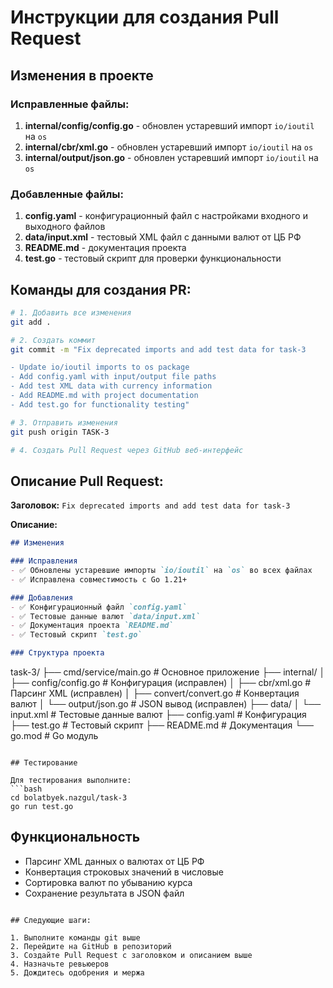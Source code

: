 # Инструкции для создания Pull Request

## Изменения в проекте

### Исправленные файлы:
1. **internal/config/config.go** - обновлен устаревший импорт `io/ioutil` на `os`
2. **internal/cbr/xml.go** - обновлен устаревший импорт `io/ioutil` на `os`
3. **internal/output/json.go** - обновлен устаревший импорт `io/ioutil` на `os`

### Добавленные файлы:
1. **config.yaml** - конфигурационный файл с настройками входного и выходного файлов
2. **data/input.xml** - тестовый XML файл с данными валют от ЦБ РФ
3. **README.md** - документация проекта
4. **test.go** - тестовый скрипт для проверки функциональности

## Команды для создания PR:

```bash
# 1. Добавить все изменения
git add .

# 2. Создать коммит
git commit -m "Fix deprecated imports and add test data for task-3

- Update io/ioutil imports to os package
- Add config.yaml with input/output file paths
- Add test XML data with currency information
- Add README.md with project documentation
- Add test.go for functionality testing"

# 3. Отправить изменения
git push origin TASK-3

# 4. Создать Pull Request через GitHub веб-интерфейс
```

## Описание Pull Request:

**Заголовок:** `Fix deprecated imports and add test data for task-3`

**Описание:**
```markdown
## Изменения

### Исправления
- ✅ Обновлены устаревшие импорты `io/ioutil` на `os` во всех файлах
- ✅ Исправлена совместимость с Go 1.21+

### Добавления
- ✅ Конфигурационный файл `config.yaml`
- ✅ Тестовые данные валют `data/input.xml`
- ✅ Документация проекта `README.md`
- ✅ Тестовый скрипт `test.go`

### Структура проекта
```
task-3/
├── cmd/service/main.go          # Основное приложение
├── internal/
│   ├── config/config.go         # Конфигурация (исправлен)
│   ├── cbr/xml.go              # Парсинг XML (исправлен)
│   ├── convert/convert.go      # Конвертация валют
│   └── output/json.go          # JSON вывод (исправлен)
├── data/
│   └── input.xml               # Тестовые данные валют
├── config.yaml                 # Конфигурация
├── test.go                     # Тестовый скрипт
├── README.md                   # Документация
└── go.mod                      # Go модуль
```

## Тестирование

Для тестирования выполните:
```bash
cd bolatbyek.nazgul/task-3
go run test.go
```

## Функциональность

- Парсинг XML данных о валютах от ЦБ РФ
- Конвертация строковых значений в числовые
- Сортировка валют по убыванию курса
- Сохранение результата в JSON файл
```

## Следующие шаги:

1. Выполните команды git выше
2. Перейдите на GitHub в репозиторий
3. Создайте Pull Request с заголовком и описанием выше
4. Назначьте ревьюеров
5. Дождитесь одобрения и мержа
